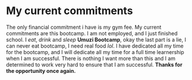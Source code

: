 # My current commitments
The only financial commitment i have is my gym fee.
My current commitments are this bootcamp.
I am not employed, and I just finished school.
I _eat_, _drink_ and _sleep_ **Umuzi Bootcamp**, okay the last part is a lie, I can never eat bootcamp, I need real food _lol_.
I have dedicated all my time for the bootcamp, and I will dedicate all my time for a full time learnership when I am successful.
There is nothing I want more than this and I am determined to work very hard to ensure that I am successful.
**Thanks for the opportunity once again.**

